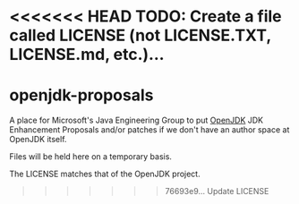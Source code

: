 <<<<<<< HEAD
TODO: Create a file called LICENSE (not LICENSE.TXT, LICENSE.md, etc.)…
=======
# openjdk-proposals
A place for Microsoft's Java Engineering Group to put [OpenJDK](https://openjdk.java.net) 
JDK Enhancement Proposals and/or patches if we don't have an author space at OpenJDK itself.

Files will be held here on a temporary basis.

The LICENSE matches that of the OpenJDK project.
>>>>>>> 76693e9... Update LICENSE
